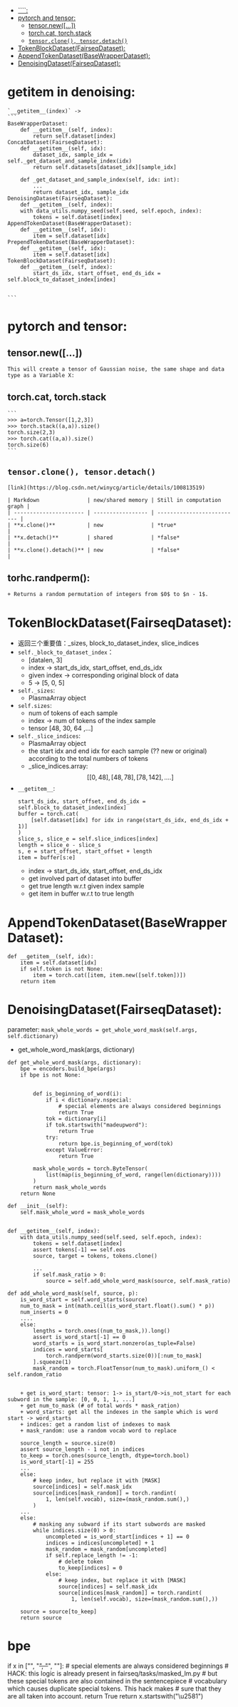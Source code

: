 - [````:](#)
- [pytorch and tensor:](#pytorch-and-tensor)
  - [tensor.new([...])](#tensornew)
  - [torch.cat, torch.stack](#torchcat-torchstack)
  - [`tensor.clone(), tensor.detach()`](#tensorclone-tensordetach)
- [TokenBlockDataset(FairseqDataset):](#tokenblockdatasetfairseqdataset)
- [AppendTokenDataset(BaseWrapperDataset):](#appendtokendatasetbasewrapperdataset)
- [DenoisingDataset(FairseqDataset):](#denoisingdatasetfairseqdataset)

# getitem in denoising:
    `__getitem__(index)` ->
    ```
    BaseWrapperDataset:
        def __getitem__(self, index):
            return self.dataset[index]
    ConcatDataset(FairseqDataset):
        def __getitem__(self, idx):
            dataset_idx, sample_idx = self._get_dataset_and_sample_index(idx)
            return self.datasets[dataset_idx][sample_idx]
        
        def _get_dataset_and_sample_index(self, idx: int):
            ...
            return dataset_idx, sample_idx
    DenoisingDataset(FairseqDataset):
        def __getitem__(self, index):
        with data_utils.numpy_seed(self.seed, self.epoch, index):
            tokens = self.dataset[index]
    AppendTokenDataset(BaseWrapperDataset):
        def __getitem__(self, idx):
            item = self.dataset[idx]
    PrependTokenDataset(BaseWrapperDataset):
        def __getitem__(self, idx):
            item = self.dataset[idx]
    TokenBlockDataset(FairseqDataset):
        def __getitem__(self, index):
            start_ds_idx, start_offset, end_ds_idx = self.block_to_dataset_index[index]
        

    ```
# pytorch and tensor:
## tensor.new([...])
    This will create a tensor of Gaussian noise, the same shape and data type as a Variable X:
## torch.cat, torch.stack
    ```
    >>> a=torch.Tensor([1,2,3])
    >>> torch.stack((a,a)).size()
    torch.size(2,3)
    >>> torch.cat((a,a)).size()
    torch.size(6)
    ```
## `tensor.clone(), tensor.detach()`
    [link](https://blog.csdn.net/winycg/article/details/100813519)
    
    | Markdown               | new/shared memory | Still in computation graph |
    | ---------------------- | ----------------- | -------------------------- |
    | **x.clone()**          | new               | *true*                     |
    | **x.detach()**         | shared            | *false*                    |
    | **x.clone().detach()** | new               | *false*                    |
##  torhc.randperm():
    + Returns a random permutation of integers from $0$ to $n - 1$.
# TokenBlockDataset(FairseqDataset):
+ 返回三个重要值：_sizes, block_to_dataset_index, slice_indices
+ `self._block_to_dataset_index`：
    + [datalen, 3]
    + index -> start_ds_idx, start_offset, end_ds_idx
    + given index -> corresponding original block of data
    + 5 -> [5, 0, 5]
+ `self._sizes`:
    + PlasmaArray object
+ `self.sizes`:
    + num of tokens of each sample
    + index -> num of tokens of the index sample
    + tensor [48, 30, 64 ,...] 
+ `self._slice_indices`:
    + PlasmaArray object
    + the start idx and end idx for each sample (?? new or original) according to the total numbers of tokens
    + _slice_indices.array: $$[[0,48], [48, 78], [78, 142], ....]$$
+ `__getitem__`:
    ```
    start_ds_idx, start_offset, end_ds_idx = self.block_to_dataset_index[index]
    buffer = torch.cat(
        [self.dataset[idx] for idx in range(start_ds_idx, end_ds_idx + 1)]
    )
    slice_s, slice_e = self.slice_indices[index]
    length = slice_e - slice_s
    s, e = start_offset, start_offset + length
    item = buffer[s:e]
    ```
    + index -> start_ds_idx, start_offset, end_ds_idx
    + get involved part of dataset into buffer
    + get true length w.r.t given index sample
    + get item in buffer w.r.t to true length



    
# AppendTokenDataset(BaseWrapperDataset):
```
def __getitem__(self, idx):
    item = self.dataset[idx]
    if self.token is not None:
        item = torch.cat([item, item.new([self.token])])
    return item
```

# DenoisingDataset(FairseqDataset):
parameter: 
`mask_whole_words = get_whole_word_mask(self.args, self.dictionary)`
+ get_whole_word_mask(args, dictionary)
```
def get_whole_word_mask(args, dictionary):
    bpe = encoders.build_bpe(args)
    if bpe is not None:


        def is_beginning_of_word(i):
            if i < dictionary.nspecial:
                # special elements are always considered beginnings
                return True
            tok = dictionary[i]
            if tok.startswith("madeupword"):
                return True
            try:
                return bpe.is_beginning_of_word(tok)
            except ValueError:
                return True

        mask_whole_words = torch.ByteTensor(
            list(map(is_beginning_of_word, range(len(dictionary))))
        )
        return mask_whole_words
    return None
```


```
def __init__(self):
    self.mask_whole_word = mask_whole_words


def __getitem__(self, index):
    with data_utils.numpy_seed(self.seed, self.epoch, index):
        tokens = self.dataset[index]
        assert tokens[-1] == self.eos
        source, target = tokens, tokens.clone()

        ...
        if self.mask_ratio > 0:
            source = self.add_whole_word_mask(source, self.mask_ratio)

def add_whole_word_mask(self, source, p):
    is_word_start = self.word_starts(source)
    num_to_mask = int(math.ceil(is_word_start.float().sum() * p))
    num_inserts = 0
    ....
    else:
        lengths = torch.ones((num_to_mask,)).long()
        assert is_word_start[-1] == 0
        word_starts = is_word_start.nonzero(as_tuple=False)
        indices = word_starts[
            torch.randperm(word_starts.size(0))[:num_to_mask]
        ].squeeze(1)
        mask_random = torch.FloatTensor(num_to_mask).uniform_() < self.random_ratio


    + get is_word_start: tensor: 1-> is_start/0->is_not_start for each subword in the sample: [0, 0, 1, 1, ...]
    + get num_to_mask (# of total words * mask_ration)
    + word_starts: get all the indexes in the sample which is word start -> word_starts
    + indices: get a random list of indexes to mask
    + mask_random: use a random vocab word to replace

    source_length = source.size(0)
    assert source_length - 1 not in indices
    to_keep = torch.ones(source_length, dtype=torch.bool)
    is_word_start[-1] = 255
    ...
    else:
        # keep index, but replace it with [MASK]
        source[indices] = self.mask_idx
        source[indices[mask_random]] = torch.randint(
            1, len(self.vocab), size=(mask_random.sum(),)
        )
    ...
    else:
        # masking any subward if its start subwords are masked
        while indices.size(0) > 0:
            uncompleted = is_word_start[indices + 1] == 0
            indices = indices[uncompleted] + 1
            mask_random = mask_random[uncompleted]
            if self.replace_length != -1:
                # delete token
                to_keep[indices] = 0
            else:
                # keep index, but replace it with [MASK]
                source[indices] = self.mask_idx
                source[indices[mask_random]] = torch.randint(
                    1, len(self.vocab), size=(mask_random.sum(),))
    
    source = source[to_keep]
    return source

```
# bpe
if x in ["<unk>", "<s>", "</s>", "<pad>"]:
    # special elements are always considered beginnings
    # HACK: this logic is already present in fairseq/tasks/masked_lm.py
    # but these special tokens are also contained in the sentencepiece
    # vocabulary which causes duplicate special tokens. This hack makes
    # sure that they are all taken into account.
    return True
return x.startswith("\u2581")

```



